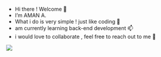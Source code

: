 - Hi there ! Welcome 👋 
- I’m AMAN A.
- What i do is very simple ! just like coding 💞️ 
- am currently learning back-end development 📫
- i would love to collaborate , feel free to reach out to me 👀

![](https://media.giphy.com/media/MVna9PlqSD4GEoLXGm/giphy.gif)
